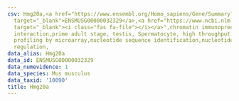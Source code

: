 ```yaml
---
csv: Hmg20a,<a href="https://www.ensembl.org/Homo_sapiens/Gene/Summary?db=core;g=ENSMUSG00000032329"
  target="_blank">ENSMUSG00000032329</a>,<a href="https://www.ncbi.nlm.nih.gov/pubmed/23834426"
  target="_blank"><i class="fas fa-file"></i></a>",chromatin immunoprecipitation assay,direct
  interaction,prime adult stage, testis, Spermatocyte, high throughput transcription
  profiling by microarray,nucleotide sequence identification,nucleotide sequence identification,transcriptional
  regulation,
data_alias: Hmg20a
data_id: ENSMUSG00000032329
data_numevidence: 1
data_species: Mus musculus
data_taxid: '10090'
title: Hmg20a
---
```

